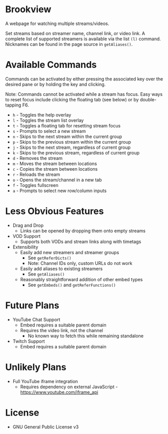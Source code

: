 # Brookview
A webpage for watching multiple streams/videos.

Set streams based on streamer name, channel link, or video link. A complete list of supported streamers is available via the list ``(l)`` command. Nicknames can be found in the page source in ```getAliases()```.

# Available Commands
Commands can be activated by either pressing the associated key over the desired pane or by holding the key and clicking.

Note: Commands cannot be activated while a stream has focus. Easy ways to reset focus include clicking the floating tab (see below) or by double-tapping F6.

- ``h`` - Toggles the help overlay
- ``l`` - Toggles the stream list overlay
- ``t`` - Toggles a floating tab for resetting stream focus
- ``s`` - Prompts to select a new stream
- ``n`` - Skips to the next stream within the current group
- ``p`` - Skips to the previous stream within the current group
- ``j`` - Skips to the next stream, regardless of current group
- ``k`` - Skips to the previous stream, regardless of current group
- ``d`` - Removes the stream
- ``m`` - Moves the stream between locations
- ``c`` - Copies the stream between locations
- ``r`` - Reloads the stream
- ``o`` - Opens the stream/channel in a new tab
- ``f`` - Toggles fullscreen
- ``a`` - Prompts to select new row/column inputs

# Less Obvious Features
- Drag and Drop
    - Links can be opened by dropping them onto empty streams
- VOD Support
    - Supports both VODs and stream links along with timetags
- Extensibility
    - Easily add new streamers and streamer groups
        - See ``getReferDicts()``
        - Note: Channel IDs only, custom URLs do not work
    - Easily add aliases to existing streamers
        - See ``getAliases()``
    - Reasonably straightforward addition of other embed types
        - See ``getEmbeds()`` and ``getReferFunctions()``

# Future Plans
- YouTube Chat Support
    - Embed requires a suitable parent domain
    - Requires the video link, not the channel
        - No known way to fetch this while remaining standalone
- Twitch Support
    - Embed requires a suitable parent domain

# Unlikely Plans
- Full YouTube iframe integration
    - Requires dependency on external JavaScript - https://www.youtube.com/iframe_api

# License
- GNU General Public License v3